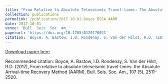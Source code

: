 ```yaml
---
title: "From Relative to Absolute Teleseismic Travel-times: The Absolute Arrival-time Recovery Method (AARM)"
collection: publications
permalink: /publication/2017-10-01-Boyce_BSSA_AARM
date: 2017-10-01
venue: 'Bull. Seis. Soc. Am.'
paperurl: 'https://doi.org/10.1785/0120170021'
citation: 'Boyce, A. Bastow, I.D. Rondenay, S. Van der Hilst, R.D. (2017), From relative to absolute teleseismic travel-times: the Absolute Arrival-time Recovery Method (AARM), Bull. Seis. Soc. Am., 107 (5), 2511–2520.'
---
```


<a href='https://doi.org/10.1785/0120170021'>Download paper here</a>

Recommended citation: Boyce, A. Bastow, I.D. Rondenay, S. Van der Hilst, R.D. (2017), From relative to absolute teleseismic travel-times: the Absolute Arrival-time Recovery Method (AARM), Bull. Seis. Soc. Am., 107 (5), 2511–2520.